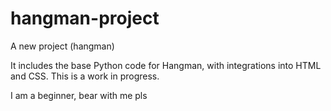 # hangman-project
A new project (hangman)

It includes the base Python code for Hangman, with integrations into HTML and CSS. This is a work in progress.

I am a beginner, bear with me pls

